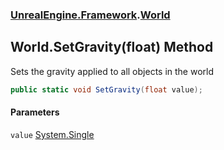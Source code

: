 ### [UnrealEngine.Framework](./UnrealEngine-Framework.md 'UnrealEngine.Framework').[World](./World.md 'UnrealEngine.Framework.World')
## World.SetGravity(float) Method
Sets the gravity applied to all objects in the world  
```csharp
public static void SetGravity(float value);
```
#### Parameters
<a name='UnrealEngine-Framework-World-SetGravity(float)-value'></a>
`value` [System.Single](https://docs.microsoft.com/en-us/dotnet/api/System.Single 'System.Single')  
  
